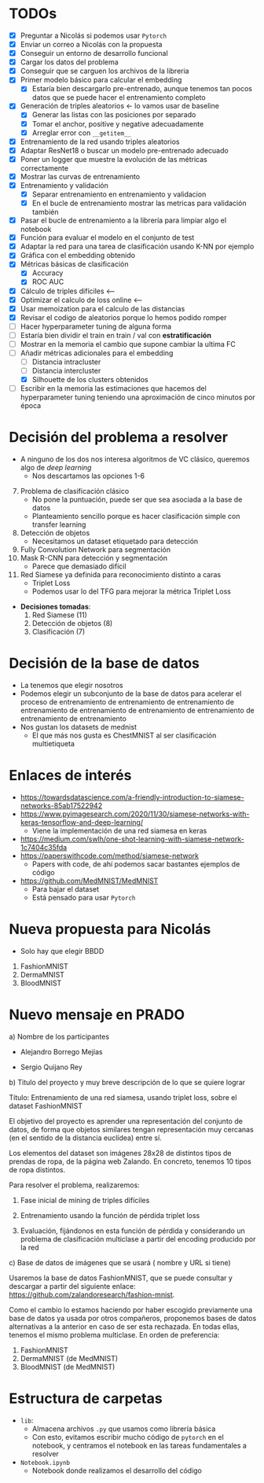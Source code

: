# TODOs

- [x] Preguntar a Nicolás si podemos usar `Pytorch`
- [x] Enviar un correo a Nicolás con la propuesta
- [x] Conseguir un entorno de desarrollo funcional
- [x] Cargar los datos del problema
- [x] Conseguir que se carguen los archivos de la libreria
- [x] Primer modelo básico para calcular el embedding
    - [x] Estaría bien descargarlo pre-entrenado, aunque tenemos tan pocos datos que se puede hacer el entrenamiento completo
- [x] Generación de triples aleatorios <- lo vamos usar de baseline
    - [x] Generar las listas con las posiciones por separado
    - [x] Tomar el anchor, positive y negative adecuadamente
    - [x] Arreglar error con `__getitem__`
- [x] Entrenamiento de la red usando triples aleatorios
- [x] Adaptar ResNet18 o buscar un modelo pre-entrenado adecuado
- [x] Poner un logger que muestre la evolución de las métricas correctamente
- [x] Mostrar las curvas de entrenamiento
- [x] Entrenamiento y validación
    - [x] Separar entrenamiento en entrenamiento y validacion
    - [x] En el bucle de entrenamiento mostrar las metricas para validación también
- [x] Pasar el bucle de entrenamiento a la librería para limpiar algo el notebook
- [x] Función para evaluar el modelo en el conjunto de test
- [x] Adaptar la red para una tarea de clasificación usando K-NN por ejemplo
- [x] Gráfica con el embedding obtenido
- [x] Métricas básicas de clasificación
    - [x] Accuracy
    - [x] ROC AUC
- [x] Cálculo de triples difíciles <--
- [x] Optimizar el calculo de loss online <--
- [x] Usar memoization para el calculo de las distancias
- [x] Revisar el codigo de aleatorios porque lo hemos podido romper
- [ ] Hacer hyperparameter tuning de alguna forma
- [ ] Estaría bien dividir el train en train / val con **estratificación**
- [ ] Mostrar en la memoria el cambio que supone cambiar la ultima FC
- [ ] Añadir métricas adicionales para el embedding
    - [ ] Distancia intracluster
    - [ ] Distancia intercluster
    - [x] Silhouette de los clusters obtenidos
- [ ] Escribir en la memoria las estimaciones que hacemos del hyperparameter tuning teniendo una aproximación de cinco minutos por época

# Decisión del problema a resolver

- A ninguno de los dos nos interesa algoritmos de VC clásico, queremos algo de *deep learning*
    - Nos descartamos las opciones 1-6
7. Problema de clasificación clásico
    - No pone la puntuación, puede ser que sea asociada a la base de datos
    - Planteamiento sencillo porque es hacer clasificación simple con transfer learning
8. Detección de objetos
    - Necesitamos un dataset etiquetado para detección
9. Fully Convolution Network para segmentación
10. Mask R-CNN para detección y segmentación
    - Parece que demasiado difícil
11. Red Siamese ya definida para reconocimiento distinto a caras
    - Triplet Loss
    - Podemos usar lo del TFG para mejorar la métrica Triplet Loss
- **Decisiones tomadas**:
    1. Red Siamese (11)
    2. Detección de objetos (8)
    3. Clasificación (7)

# Decisión de la base de datos

- La tenemos que elegir nosotros
- Podemos elegir un subconjunto de la base de datos para acelerar el proceso de entrenamiento de entrenamiento de entrenamiento de entrenamiento de entrenamiento de entrenamiento de entrenamiento de entrenamiento de entrenamiento
- Nos gustan los datasets de mednist
    - El que más nos gusta es ChestMNIST al ser clasificación multietiqueta

# Enlaces de interés

- https://towardsdatascience.com/a-friendly-introduction-to-siamese-networks-85ab17522942
- https://www.pyimagesearch.com/2020/11/30/siamese-networks-with-keras-tensorflow-and-deep-learning/
    - Viene la implementación de una red siamesa en keras
- https://medium.com/swlh/one-shot-learning-with-siamese-network-1c7404c35fda
- https://paperswithcode.com/method/siamese-network
    - Papers with code, de ahí podemos sacar bastantes ejemplos de código
- https://github.com/MedMNIST/MedMNIST
    - Para bajar el dataset
    - Está pensado para usar `Pytorch`

# Nueva propuesta para Nicolás

- Solo hay que elegir BBDD
1. FashionMNIST
2. DermaMNIST
3. BloodMNIST

# Nuevo mensaje en PRADO

a) Nombre de los participantes

- Alejandro Borrego Mejías

- Sergio Quijano Rey

b) Titulo del proyecto y muy breve descripción de lo que se quiere lograr

Título: Entrenamiento de una red siamesa, usando triplet loss, sobre el dataset FashionMNIST

El objetivo del proyecto es aprender una representación del conjunto de datos, de forma que objetos similares tengan representación muy cercanas (en el sentido de la distancia euclídea) entre sí.

Los elementos del dataset son imágenes 28x28 de distintos tipos de prendas de ropa, de la página web Zalando. En concreto, tenemos 10 tipos de ropa distintos.

Para resolver el problema, realizaremos:

1. Fase inicial de mining de triples difíciles

2. Entrenamiento usando la función de pérdida triplet loss

3. Evaluación, fijándonos en esta función de pérdida y considerando un problema de clasificación multiclase a partir del encoding producido por la red

c) Base de datos de imágenes que se usará ( nombre y URL si tiene)

Usaremos la base de datos FashionMNIST, que se puede consultar y descargar a partir del siguiente enlace: https://github.com/zalandoresearch/fashion-mnist.

Como el cambio lo estamos haciendo por haber escogido previamente una base de datos ya usada por otros compañeros, proponemos bases de datos alternativas a la anterior en caso de ser esta rechazada. En todas ellas, tenemos el mismo problema multiclase. En orden de preferencia:

1. FashionMNIST
2. DermaMNIST (de MedMNIST)
3. BloodMNIST (de MedMNIST)

# Estructura de carpetas

- `lib`:
    - Almacena archivos `.py` que usamos como librería básica
    - Con esto, evitamos escribir mucho código de `pytorch` en el notebook, y centramos el notebook en las tareas fundamentales a resolver
- `Notebook.ipynb`
    - Notebook donde realizamos el desarrollo del código
